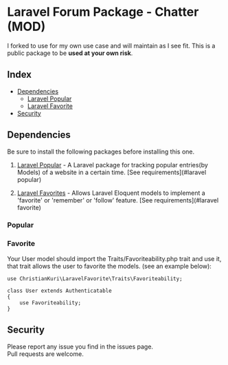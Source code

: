 # Laravel Forum Package - Chatter (MOD)

I forked to use for my own use case and will maintain as I see fit. This is a public package to be **used at your own risk**. 

## Index

- [Dependencies](#dependencies)
	- [Laravel Popular](#popular)
	- [Laravel Favorite](#favorite)
- [Security](#security)

## Dependencies

Be sure to install the following packages before installing this one.

1. [Laravel Popular](https://github.com/jordanmiguel/laravel-popular) - A Laravel package for tracking popular entries(by Models) of a website in a certain time. [See requirements](#laravel popular)

2. [Laravel Favorites](https://github.com/ChristianKuri/laravel-favorite) - Allows Laravel Eloquent models to implement a 'favorite' or 'remember' or 'follow' feature. [See requirements](#laravel favorite)

### Popular

### Favorite
Your User model should import the Traits/Favoriteability.php trait and use it, that trait allows the user to favorite the models. (see an example below):

```
use ChristianKuri\LaravelFavorite\Traits\Favoriteability;

class User extends Authenticatable
{
	use Favoriteability;
}
```

## Security

Please report any issue you find in the issues page.  
Pull requests are welcome.
